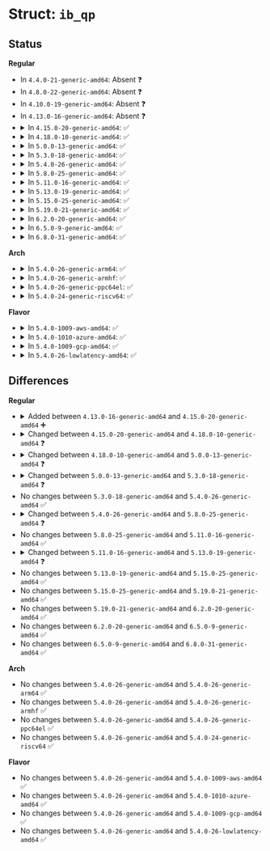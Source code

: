 # Struct: <code>ib_qp</code>

## Status
<b>Regular</b>
<ul>
<li>
In <code>4.4.0-21-generic-amd64</code>: Absent ❓
</li>
<li>
In <code>4.8.0-22-generic-amd64</code>: Absent ❓
</li>
<li>
In <code>4.10.0-19-generic-amd64</code>: Absent ❓
</li>
<li>
In <code>4.13.0-16-generic-amd64</code>: Absent ❓
</li>
<li>
<details>
<summary>In <code>4.15.0-20-generic-amd64</code>: ✅</summary>

```c
struct ib_qp {
    struct ib_device * device;
    struct ib_pd * pd;
    struct ib_cq * send_cq;
    struct ib_cq * recv_cq;
    spinlock_t mr_lock;
    int mrs_used;
    struct list_head rdma_mrs;
    struct list_head sig_mrs;
    struct ib_srq * srq;
    struct ib_xrcd * xrcd;
    struct list_head xrcd_list;
    atomic_t usecnt;
    struct list_head open_list;
    struct ib_qp * real_qp;
    struct ib_uobject * uobject;
    void (*)(struct ib_event *, void *) event_handler;
    void * qp_context;
    u32 qp_num;
    u32 max_write_sge;
    u32 max_read_sge;
    enum ib_qp_type qp_type;
    struct ib_rwq_ind_table * rwq_ind_tbl;
    struct ib_qp_security * qp_sec;
    u8 port;
}
```
</details>
</li>
<li>
<details>
<summary>In <code>4.18.0-10-generic-amd64</code>: ✅</summary>

```c
struct ib_qp {
    struct ib_device * device;
    struct ib_pd * pd;
    struct ib_cq * send_cq;
    struct ib_cq * recv_cq;
    spinlock_t mr_lock;
    int mrs_used;
    struct list_head rdma_mrs;
    struct list_head sig_mrs;
    struct ib_srq * srq;
    struct ib_xrcd * xrcd;
    struct list_head xrcd_list;
    atomic_t usecnt;
    struct list_head open_list;
    struct ib_qp * real_qp;
    struct ib_uobject * uobject;
    void (*)(struct ib_event *, void *) event_handler;
    void * qp_context;
    u32 qp_num;
    u32 max_write_sge;
    u32 max_read_sge;
    enum ib_qp_type qp_type;
    struct ib_rwq_ind_table * rwq_ind_tbl;
    struct ib_qp_security * qp_sec;
    u8 port;
    struct rdma_restrack_entry res;
}
```
</details>
</li>
<li>
<details>
<summary>In <code>5.0.0-13-generic-amd64</code>: ✅</summary>

```c
struct ib_qp {
    struct ib_device * device;
    struct ib_pd * pd;
    struct ib_cq * send_cq;
    struct ib_cq * recv_cq;
    spinlock_t mr_lock;
    int mrs_used;
    struct list_head rdma_mrs;
    struct list_head sig_mrs;
    struct ib_srq * srq;
    struct ib_xrcd * xrcd;
    struct list_head xrcd_list;
    atomic_t usecnt;
    struct list_head open_list;
    struct ib_qp * real_qp;
    struct ib_uobject * uobject;
    void (*)(struct ib_event *, void *) event_handler;
    void * qp_context;
    const struct ib_gid_attr * av_sgid_attr;
    const struct ib_gid_attr * alt_path_sgid_attr;
    u32 qp_num;
    u32 max_write_sge;
    u32 max_read_sge;
    enum ib_qp_type qp_type;
    struct ib_rwq_ind_table * rwq_ind_tbl;
    struct ib_qp_security * qp_sec;
    u8 port;
    struct rdma_restrack_entry res;
}
```
</details>
</li>
<li>
<details>
<summary>In <code>5.3.0-18-generic-amd64</code>: ✅</summary>

```c
struct ib_qp {
    struct ib_device * device;
    struct ib_pd * pd;
    struct ib_cq * send_cq;
    struct ib_cq * recv_cq;
    spinlock_t mr_lock;
    int mrs_used;
    struct list_head rdma_mrs;
    struct list_head sig_mrs;
    struct ib_srq * srq;
    struct ib_xrcd * xrcd;
    struct list_head xrcd_list;
    atomic_t usecnt;
    struct list_head open_list;
    struct ib_qp * real_qp;
    struct ib_uobject * uobject;
    void (*)(struct ib_event *, void *) event_handler;
    void * qp_context;
    const struct ib_gid_attr * av_sgid_attr;
    const struct ib_gid_attr * alt_path_sgid_attr;
    u32 qp_num;
    u32 max_write_sge;
    u32 max_read_sge;
    enum ib_qp_type qp_type;
    struct ib_rwq_ind_table * rwq_ind_tbl;
    struct ib_qp_security * qp_sec;
    u8 port;
    bool integrity_en;
    struct rdma_restrack_entry res;
    struct rdma_counter * counter;
}
```
</details>
</li>
<li>
<details>
<summary>In <code>5.4.0-26-generic-amd64</code>: ✅</summary>

```c
struct ib_qp {
    struct ib_device * device;
    struct ib_pd * pd;
    struct ib_cq * send_cq;
    struct ib_cq * recv_cq;
    spinlock_t mr_lock;
    int mrs_used;
    struct list_head rdma_mrs;
    struct list_head sig_mrs;
    struct ib_srq * srq;
    struct ib_xrcd * xrcd;
    struct list_head xrcd_list;
    atomic_t usecnt;
    struct list_head open_list;
    struct ib_qp * real_qp;
    struct ib_uobject * uobject;
    void (*)(struct ib_event *, void *) event_handler;
    void * qp_context;
    const struct ib_gid_attr * av_sgid_attr;
    const struct ib_gid_attr * alt_path_sgid_attr;
    u32 qp_num;
    u32 max_write_sge;
    u32 max_read_sge;
    enum ib_qp_type qp_type;
    struct ib_rwq_ind_table * rwq_ind_tbl;
    struct ib_qp_security * qp_sec;
    u8 port;
    bool integrity_en;
    struct rdma_restrack_entry res;
    struct rdma_counter * counter;
}
```
</details>
</li>
<li>
<details>
<summary>In <code>5.8.0-25-generic-amd64</code>: ✅</summary>

```c
struct ib_qp {
    struct ib_device * device;
    struct ib_pd * pd;
    struct ib_cq * send_cq;
    struct ib_cq * recv_cq;
    spinlock_t mr_lock;
    int mrs_used;
    struct list_head rdma_mrs;
    struct list_head sig_mrs;
    struct ib_srq * srq;
    struct ib_xrcd * xrcd;
    struct list_head xrcd_list;
    atomic_t usecnt;
    struct list_head open_list;
    struct ib_qp * real_qp;
    struct ib_uqp_object * uobject;
    void (*)(struct ib_event *, void *) event_handler;
    void * qp_context;
    const struct ib_gid_attr * av_sgid_attr;
    const struct ib_gid_attr * alt_path_sgid_attr;
    u32 qp_num;
    u32 max_write_sge;
    u32 max_read_sge;
    enum ib_qp_type qp_type;
    struct ib_rwq_ind_table * rwq_ind_tbl;
    struct ib_qp_security * qp_sec;
    u8 port;
    bool integrity_en;
    struct rdma_restrack_entry res;
    struct rdma_counter * counter;
}
```
</details>
</li>
<li>
<details>
<summary>In <code>5.11.0-16-generic-amd64</code>: ✅</summary>

```c
struct ib_qp {
    struct ib_device * device;
    struct ib_pd * pd;
    struct ib_cq * send_cq;
    struct ib_cq * recv_cq;
    spinlock_t mr_lock;
    int mrs_used;
    struct list_head rdma_mrs;
    struct list_head sig_mrs;
    struct ib_srq * srq;
    struct ib_xrcd * xrcd;
    struct list_head xrcd_list;
    atomic_t usecnt;
    struct list_head open_list;
    struct ib_qp * real_qp;
    struct ib_uqp_object * uobject;
    void (*)(struct ib_event *, void *) event_handler;
    void * qp_context;
    const struct ib_gid_attr * av_sgid_attr;
    const struct ib_gid_attr * alt_path_sgid_attr;
    u32 qp_num;
    u32 max_write_sge;
    u32 max_read_sge;
    enum ib_qp_type qp_type;
    struct ib_rwq_ind_table * rwq_ind_tbl;
    struct ib_qp_security * qp_sec;
    u8 port;
    bool integrity_en;
    struct rdma_restrack_entry res;
    struct rdma_counter * counter;
}
```
</details>
</li>
<li>
<details>
<summary>In <code>5.13.0-19-generic-amd64</code>: ✅</summary>

```c
struct ib_qp {
    struct ib_device * device;
    struct ib_pd * pd;
    struct ib_cq * send_cq;
    struct ib_cq * recv_cq;
    spinlock_t mr_lock;
    int mrs_used;
    struct list_head rdma_mrs;
    struct list_head sig_mrs;
    struct ib_srq * srq;
    struct ib_xrcd * xrcd;
    struct list_head xrcd_list;
    atomic_t usecnt;
    struct list_head open_list;
    struct ib_qp * real_qp;
    struct ib_uqp_object * uobject;
    void (*)(struct ib_event *, void *) event_handler;
    void * qp_context;
    const struct ib_gid_attr * av_sgid_attr;
    const struct ib_gid_attr * alt_path_sgid_attr;
    u32 qp_num;
    u32 max_write_sge;
    u32 max_read_sge;
    enum ib_qp_type qp_type;
    struct ib_rwq_ind_table * rwq_ind_tbl;
    struct ib_qp_security * qp_sec;
    u32 port;
    bool integrity_en;
    struct rdma_restrack_entry res;
    struct rdma_counter * counter;
}
```
</details>
</li>
<li>
<details>
<summary>In <code>5.15.0-25-generic-amd64</code>: ✅</summary>

```c
struct ib_qp {
    struct ib_device * device;
    struct ib_pd * pd;
    struct ib_cq * send_cq;
    struct ib_cq * recv_cq;
    spinlock_t mr_lock;
    int mrs_used;
    struct list_head rdma_mrs;
    struct list_head sig_mrs;
    struct ib_srq * srq;
    struct ib_xrcd * xrcd;
    struct list_head xrcd_list;
    atomic_t usecnt;
    struct list_head open_list;
    struct ib_qp * real_qp;
    struct ib_uqp_object * uobject;
    void (*)(struct ib_event *, void *) event_handler;
    void * qp_context;
    const struct ib_gid_attr * av_sgid_attr;
    const struct ib_gid_attr * alt_path_sgid_attr;
    u32 qp_num;
    u32 max_write_sge;
    u32 max_read_sge;
    enum ib_qp_type qp_type;
    struct ib_rwq_ind_table * rwq_ind_tbl;
    struct ib_qp_security * qp_sec;
    u32 port;
    bool integrity_en;
    struct rdma_restrack_entry res;
    struct rdma_counter * counter;
}
```
</details>
</li>
<li>
<details>
<summary>In <code>5.19.0-21-generic-amd64</code>: ✅</summary>

```c
struct ib_qp {
    struct ib_device * device;
    struct ib_pd * pd;
    struct ib_cq * send_cq;
    struct ib_cq * recv_cq;
    spinlock_t mr_lock;
    int mrs_used;
    struct list_head rdma_mrs;
    struct list_head sig_mrs;
    struct ib_srq * srq;
    struct ib_xrcd * xrcd;
    struct list_head xrcd_list;
    atomic_t usecnt;
    struct list_head open_list;
    struct ib_qp * real_qp;
    struct ib_uqp_object * uobject;
    void (*)(struct ib_event *, void *) event_handler;
    void * qp_context;
    const struct ib_gid_attr * av_sgid_attr;
    const struct ib_gid_attr * alt_path_sgid_attr;
    u32 qp_num;
    u32 max_write_sge;
    u32 max_read_sge;
    enum ib_qp_type qp_type;
    struct ib_rwq_ind_table * rwq_ind_tbl;
    struct ib_qp_security * qp_sec;
    u32 port;
    bool integrity_en;
    struct rdma_restrack_entry res;
    struct rdma_counter * counter;
}
```
</details>
</li>
<li>
<details>
<summary>In <code>6.2.0-20-generic-amd64</code>: ✅</summary>

```c
struct ib_qp {
    struct ib_device * device;
    struct ib_pd * pd;
    struct ib_cq * send_cq;
    struct ib_cq * recv_cq;
    spinlock_t mr_lock;
    int mrs_used;
    struct list_head rdma_mrs;
    struct list_head sig_mrs;
    struct ib_srq * srq;
    struct ib_xrcd * xrcd;
    struct list_head xrcd_list;
    atomic_t usecnt;
    struct list_head open_list;
    struct ib_qp * real_qp;
    struct ib_uqp_object * uobject;
    void (*)(struct ib_event *, void *) event_handler;
    void * qp_context;
    const struct ib_gid_attr * av_sgid_attr;
    const struct ib_gid_attr * alt_path_sgid_attr;
    u32 qp_num;
    u32 max_write_sge;
    u32 max_read_sge;
    enum ib_qp_type qp_type;
    struct ib_rwq_ind_table * rwq_ind_tbl;
    struct ib_qp_security * qp_sec;
    u32 port;
    bool integrity_en;
    struct rdma_restrack_entry res;
    struct rdma_counter * counter;
}
```
</details>
</li>
<li>
<details>
<summary>In <code>6.5.0-9-generic-amd64</code>: ✅</summary>

```c
struct ib_qp {
    struct ib_device * device;
    struct ib_pd * pd;
    struct ib_cq * send_cq;
    struct ib_cq * recv_cq;
    spinlock_t mr_lock;
    int mrs_used;
    struct list_head rdma_mrs;
    struct list_head sig_mrs;
    struct ib_srq * srq;
    struct ib_xrcd * xrcd;
    struct list_head xrcd_list;
    atomic_t usecnt;
    struct list_head open_list;
    struct ib_qp * real_qp;
    struct ib_uqp_object * uobject;
    void (*)(struct ib_event *, void *) event_handler;
    void * qp_context;
    const struct ib_gid_attr * av_sgid_attr;
    const struct ib_gid_attr * alt_path_sgid_attr;
    u32 qp_num;
    u32 max_write_sge;
    u32 max_read_sge;
    enum ib_qp_type qp_type;
    struct ib_rwq_ind_table * rwq_ind_tbl;
    struct ib_qp_security * qp_sec;
    u32 port;
    bool integrity_en;
    struct rdma_restrack_entry res;
    struct rdma_counter * counter;
}
```
</details>
</li>
<li>
<details>
<summary>In <code>6.8.0-31-generic-amd64</code>: ✅</summary>

```c
struct ib_qp {
    struct ib_device * device;
    struct ib_pd * pd;
    struct ib_cq * send_cq;
    struct ib_cq * recv_cq;
    spinlock_t mr_lock;
    int mrs_used;
    struct list_head rdma_mrs;
    struct list_head sig_mrs;
    struct ib_srq * srq;
    struct ib_xrcd * xrcd;
    struct list_head xrcd_list;
    atomic_t usecnt;
    struct list_head open_list;
    struct ib_qp * real_qp;
    struct ib_uqp_object * uobject;
    void (*)(struct ib_event *, void *) event_handler;
    void * qp_context;
    const struct ib_gid_attr * av_sgid_attr;
    const struct ib_gid_attr * alt_path_sgid_attr;
    u32 qp_num;
    u32 max_write_sge;
    u32 max_read_sge;
    enum ib_qp_type qp_type;
    struct ib_rwq_ind_table * rwq_ind_tbl;
    struct ib_qp_security * qp_sec;
    u32 port;
    bool integrity_en;
    struct rdma_restrack_entry res;
    struct rdma_counter * counter;
}
```
</details>
</li>
</ul>
<b>Arch</b>
<ul>
<li>
<details>
<summary>In <code>5.4.0-26-generic-arm64</code>: ✅</summary>

```c
struct ib_qp {
    struct ib_device * device;
    struct ib_pd * pd;
    struct ib_cq * send_cq;
    struct ib_cq * recv_cq;
    spinlock_t mr_lock;
    int mrs_used;
    struct list_head rdma_mrs;
    struct list_head sig_mrs;
    struct ib_srq * srq;
    struct ib_xrcd * xrcd;
    struct list_head xrcd_list;
    atomic_t usecnt;
    struct list_head open_list;
    struct ib_qp * real_qp;
    struct ib_uobject * uobject;
    void (*)(struct ib_event *, void *) event_handler;
    void * qp_context;
    const struct ib_gid_attr * av_sgid_attr;
    const struct ib_gid_attr * alt_path_sgid_attr;
    u32 qp_num;
    u32 max_write_sge;
    u32 max_read_sge;
    enum ib_qp_type qp_type;
    struct ib_rwq_ind_table * rwq_ind_tbl;
    struct ib_qp_security * qp_sec;
    u8 port;
    bool integrity_en;
    struct rdma_restrack_entry res;
    struct rdma_counter * counter;
}
```
</details>
</li>
<li>
<details>
<summary>In <code>5.4.0-26-generic-armhf</code>: ✅</summary>

```c
struct ib_qp {
    struct ib_device * device;
    struct ib_pd * pd;
    struct ib_cq * send_cq;
    struct ib_cq * recv_cq;
    spinlock_t mr_lock;
    int mrs_used;
    struct list_head rdma_mrs;
    struct list_head sig_mrs;
    struct ib_srq * srq;
    struct ib_xrcd * xrcd;
    struct list_head xrcd_list;
    atomic_t usecnt;
    struct list_head open_list;
    struct ib_qp * real_qp;
    struct ib_uobject * uobject;
    void (*)(struct ib_event *, void *) event_handler;
    void * qp_context;
    const struct ib_gid_attr * av_sgid_attr;
    const struct ib_gid_attr * alt_path_sgid_attr;
    u32 qp_num;
    u32 max_write_sge;
    u32 max_read_sge;
    enum ib_qp_type qp_type;
    struct ib_rwq_ind_table * rwq_ind_tbl;
    struct ib_qp_security * qp_sec;
    u8 port;
    bool integrity_en;
    struct rdma_restrack_entry res;
    struct rdma_counter * counter;
}
```
</details>
</li>
<li>
<details>
<summary>In <code>5.4.0-26-generic-ppc64el</code>: ✅</summary>

```c
struct ib_qp {
    struct ib_device * device;
    struct ib_pd * pd;
    struct ib_cq * send_cq;
    struct ib_cq * recv_cq;
    spinlock_t mr_lock;
    int mrs_used;
    struct list_head rdma_mrs;
    struct list_head sig_mrs;
    struct ib_srq * srq;
    struct ib_xrcd * xrcd;
    struct list_head xrcd_list;
    atomic_t usecnt;
    struct list_head open_list;
    struct ib_qp * real_qp;
    struct ib_uobject * uobject;
    void (*)(struct ib_event *, void *) event_handler;
    void * qp_context;
    const struct ib_gid_attr * av_sgid_attr;
    const struct ib_gid_attr * alt_path_sgid_attr;
    u32 qp_num;
    u32 max_write_sge;
    u32 max_read_sge;
    enum ib_qp_type qp_type;
    struct ib_rwq_ind_table * rwq_ind_tbl;
    struct ib_qp_security * qp_sec;
    u8 port;
    bool integrity_en;
    struct rdma_restrack_entry res;
    struct rdma_counter * counter;
}
```
</details>
</li>
<li>
<details>
<summary>In <code>5.4.0-24-generic-riscv64</code>: ✅</summary>

```c
struct ib_qp {
    struct ib_device * device;
    struct ib_pd * pd;
    struct ib_cq * send_cq;
    struct ib_cq * recv_cq;
    spinlock_t mr_lock;
    int mrs_used;
    struct list_head rdma_mrs;
    struct list_head sig_mrs;
    struct ib_srq * srq;
    struct ib_xrcd * xrcd;
    struct list_head xrcd_list;
    atomic_t usecnt;
    struct list_head open_list;
    struct ib_qp * real_qp;
    struct ib_uobject * uobject;
    void (*)(struct ib_event *, void *) event_handler;
    void * qp_context;
    const struct ib_gid_attr * av_sgid_attr;
    const struct ib_gid_attr * alt_path_sgid_attr;
    u32 qp_num;
    u32 max_write_sge;
    u32 max_read_sge;
    enum ib_qp_type qp_type;
    struct ib_rwq_ind_table * rwq_ind_tbl;
    struct ib_qp_security * qp_sec;
    u8 port;
    bool integrity_en;
    struct rdma_restrack_entry res;
    struct rdma_counter * counter;
}
```
</details>
</li>
</ul>
<b>Flavor</b>
<ul>
<li>
<details>
<summary>In <code>5.4.0-1009-aws-amd64</code>: ✅</summary>

```c
struct ib_qp {
    struct ib_device * device;
    struct ib_pd * pd;
    struct ib_cq * send_cq;
    struct ib_cq * recv_cq;
    spinlock_t mr_lock;
    int mrs_used;
    struct list_head rdma_mrs;
    struct list_head sig_mrs;
    struct ib_srq * srq;
    struct ib_xrcd * xrcd;
    struct list_head xrcd_list;
    atomic_t usecnt;
    struct list_head open_list;
    struct ib_qp * real_qp;
    struct ib_uobject * uobject;
    void (*)(struct ib_event *, void *) event_handler;
    void * qp_context;
    const struct ib_gid_attr * av_sgid_attr;
    const struct ib_gid_attr * alt_path_sgid_attr;
    u32 qp_num;
    u32 max_write_sge;
    u32 max_read_sge;
    enum ib_qp_type qp_type;
    struct ib_rwq_ind_table * rwq_ind_tbl;
    struct ib_qp_security * qp_sec;
    u8 port;
    bool integrity_en;
    struct rdma_restrack_entry res;
    struct rdma_counter * counter;
}
```
</details>
</li>
<li>
<details>
<summary>In <code>5.4.0-1010-azure-amd64</code>: ✅</summary>

```c
struct ib_qp {
    struct ib_device * device;
    struct ib_pd * pd;
    struct ib_cq * send_cq;
    struct ib_cq * recv_cq;
    spinlock_t mr_lock;
    int mrs_used;
    struct list_head rdma_mrs;
    struct list_head sig_mrs;
    struct ib_srq * srq;
    struct ib_xrcd * xrcd;
    struct list_head xrcd_list;
    atomic_t usecnt;
    struct list_head open_list;
    struct ib_qp * real_qp;
    struct ib_uobject * uobject;
    void (*)(struct ib_event *, void *) event_handler;
    void * qp_context;
    const struct ib_gid_attr * av_sgid_attr;
    const struct ib_gid_attr * alt_path_sgid_attr;
    u32 qp_num;
    u32 max_write_sge;
    u32 max_read_sge;
    enum ib_qp_type qp_type;
    struct ib_rwq_ind_table * rwq_ind_tbl;
    struct ib_qp_security * qp_sec;
    u8 port;
    bool integrity_en;
    struct rdma_restrack_entry res;
    struct rdma_counter * counter;
}
```
</details>
</li>
<li>
<details>
<summary>In <code>5.4.0-1009-gcp-amd64</code>: ✅</summary>

```c
struct ib_qp {
    struct ib_device * device;
    struct ib_pd * pd;
    struct ib_cq * send_cq;
    struct ib_cq * recv_cq;
    spinlock_t mr_lock;
    int mrs_used;
    struct list_head rdma_mrs;
    struct list_head sig_mrs;
    struct ib_srq * srq;
    struct ib_xrcd * xrcd;
    struct list_head xrcd_list;
    atomic_t usecnt;
    struct list_head open_list;
    struct ib_qp * real_qp;
    struct ib_uobject * uobject;
    void (*)(struct ib_event *, void *) event_handler;
    void * qp_context;
    const struct ib_gid_attr * av_sgid_attr;
    const struct ib_gid_attr * alt_path_sgid_attr;
    u32 qp_num;
    u32 max_write_sge;
    u32 max_read_sge;
    enum ib_qp_type qp_type;
    struct ib_rwq_ind_table * rwq_ind_tbl;
    struct ib_qp_security * qp_sec;
    u8 port;
    bool integrity_en;
    struct rdma_restrack_entry res;
    struct rdma_counter * counter;
}
```
</details>
</li>
<li>
<details>
<summary>In <code>5.4.0-26-lowlatency-amd64</code>: ✅</summary>

```c
struct ib_qp {
    struct ib_device * device;
    struct ib_pd * pd;
    struct ib_cq * send_cq;
    struct ib_cq * recv_cq;
    spinlock_t mr_lock;
    int mrs_used;
    struct list_head rdma_mrs;
    struct list_head sig_mrs;
    struct ib_srq * srq;
    struct ib_xrcd * xrcd;
    struct list_head xrcd_list;
    atomic_t usecnt;
    struct list_head open_list;
    struct ib_qp * real_qp;
    struct ib_uobject * uobject;
    void (*)(struct ib_event *, void *) event_handler;
    void * qp_context;
    const struct ib_gid_attr * av_sgid_attr;
    const struct ib_gid_attr * alt_path_sgid_attr;
    u32 qp_num;
    u32 max_write_sge;
    u32 max_read_sge;
    enum ib_qp_type qp_type;
    struct ib_rwq_ind_table * rwq_ind_tbl;
    struct ib_qp_security * qp_sec;
    u8 port;
    bool integrity_en;
    struct rdma_restrack_entry res;
    struct rdma_counter * counter;
}
```
</details>
</li>
</ul>

## Differences
<b>Regular</b>
<ul>
<li>
<details>
<summary>Added between <code>4.13.0-16-generic-amd64</code> and <code>4.15.0-20-generic-amd64</code> ➕</summary>

```c
struct ib_qp {
    struct ib_device * device;
    struct ib_pd * pd;
    struct ib_cq * send_cq;
    struct ib_cq * recv_cq;
    spinlock_t mr_lock;
    int mrs_used;
    struct list_head rdma_mrs;
    struct list_head sig_mrs;
    struct ib_srq * srq;
    struct ib_xrcd * xrcd;
    struct list_head xrcd_list;
    atomic_t usecnt;
    struct list_head open_list;
    struct ib_qp * real_qp;
    struct ib_uobject * uobject;
    void (*)(struct ib_event *, void *) event_handler;
    void * qp_context;
    u32 qp_num;
    u32 max_write_sge;
    u32 max_read_sge;
    enum ib_qp_type qp_type;
    struct ib_rwq_ind_table * rwq_ind_tbl;
    struct ib_qp_security * qp_sec;
    u8 port;
}
```
</details>
</li>
<li>
<details>
<summary>Changed between <code>4.15.0-20-generic-amd64</code> and <code>4.18.0-10-generic-amd64</code> ❓</summary>
<ul>
<li>
<b>Field added. </b>
<code>struct rdma_restrack_entry res</code>
</li>
</ul>
</details>
</li>
<li>
<details>
<summary>Changed between <code>4.18.0-10-generic-amd64</code> and <code>5.0.0-13-generic-amd64</code> ❓</summary>
<ul>
<li>
<b>Field added. </b>
<code>const struct ib_gid_attr * av_sgid_attr</code>
</li>
<li>
<b>Field added. </b>
<code>const struct ib_gid_attr * alt_path_sgid_attr</code>
</li>
</ul>
</details>
</li>
<li>
<details>
<summary>Changed between <code>5.0.0-13-generic-amd64</code> and <code>5.3.0-18-generic-amd64</code> ❓</summary>
<ul>
<li>
<b>Field added. </b>
<code>bool integrity_en</code>
</li>
<li>
<b>Field added. </b>
<code>struct rdma_counter * counter</code>
</li>
</ul>
</details>
</li>
<li>
No changes between <code>5.3.0-18-generic-amd64</code> and <code>5.4.0-26-generic-amd64</code> ✅
</li>
<li>
<details>
<summary>Changed between <code>5.4.0-26-generic-amd64</code> and <code>5.8.0-25-generic-amd64</code> ❓</summary>
<ul>
<li>
<b>Field type changed. </b>
<code>struct ib_uobject * uobject</code> ➡️ <code>struct ib_uqp_object * uobject</code>
</li>
</ul>
</details>
</li>
<li>
No changes between <code>5.8.0-25-generic-amd64</code> and <code>5.11.0-16-generic-amd64</code> ✅
</li>
<li>
<details>
<summary>Changed between <code>5.11.0-16-generic-amd64</code> and <code>5.13.0-19-generic-amd64</code> ❓</summary>
<ul>
<li>
<b>Field type changed. </b>
<code>u8 port</code> ➡️ <code>u32 port</code>
</li>
</ul>
</details>
</li>
<li>
No changes between <code>5.13.0-19-generic-amd64</code> and <code>5.15.0-25-generic-amd64</code> ✅
</li>
<li>
No changes between <code>5.15.0-25-generic-amd64</code> and <code>5.19.0-21-generic-amd64</code> ✅
</li>
<li>
No changes between <code>5.19.0-21-generic-amd64</code> and <code>6.2.0-20-generic-amd64</code> ✅
</li>
<li>
No changes between <code>6.2.0-20-generic-amd64</code> and <code>6.5.0-9-generic-amd64</code> ✅
</li>
<li>
No changes between <code>6.5.0-9-generic-amd64</code> and <code>6.8.0-31-generic-amd64</code> ✅
</li>
</ul>
<b>Arch</b>
<ul>
<li>
No changes between <code>5.4.0-26-generic-amd64</code> and <code>5.4.0-26-generic-arm64</code> ✅
</li>
<li>
No changes between <code>5.4.0-26-generic-amd64</code> and <code>5.4.0-26-generic-armhf</code> ✅
</li>
<li>
No changes between <code>5.4.0-26-generic-amd64</code> and <code>5.4.0-26-generic-ppc64el</code> ✅
</li>
<li>
No changes between <code>5.4.0-26-generic-amd64</code> and <code>5.4.0-24-generic-riscv64</code> ✅
</li>
</ul>
<b>Flavor</b>
<ul>
<li>
No changes between <code>5.4.0-26-generic-amd64</code> and <code>5.4.0-1009-aws-amd64</code> ✅
</li>
<li>
No changes between <code>5.4.0-26-generic-amd64</code> and <code>5.4.0-1010-azure-amd64</code> ✅
</li>
<li>
No changes between <code>5.4.0-26-generic-amd64</code> and <code>5.4.0-1009-gcp-amd64</code> ✅
</li>
<li>
No changes between <code>5.4.0-26-generic-amd64</code> and <code>5.4.0-26-lowlatency-amd64</code> ✅
</li>
</ul>
